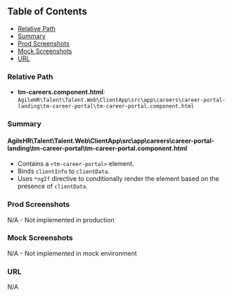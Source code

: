 ## Table of Contents

-   [Relative Path](#relative-path)
-   [Summary](#summary)
-   [Prod Screenshots](#prod-screenshots)
-   [Mock Screenshots](#mock-screenshots)
-   [URL](#url)

### Relative Path

-   **tm-careers.component.html**: `AgileHR\Talent\Talent.Web\ClientApp\src\app\careers\career-portal-landing\tm-career-portal\tm-career-portal.component.html`

### Summary

#### AgileHR\Talent\Talent.Web\ClientApp\src\app\careers\career-portal-landing\tm-career-portal\tm-career-portal.component.html

-   Contains a `<tm-career-portal>` element.
-   Binds `clientInfo` to `clientData`.
-   Uses `*ngIf` directive to conditionally render the element based on the presence of `clientData`.

### Prod Screenshots

N/A - Not implemented in production

### Mock Screenshots

N/A - Not implemented in mock environment

### URL

N/A

